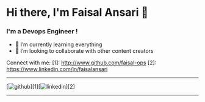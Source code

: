 # Hi there, I'm Faisal Ansari 👋
### I'm a Devops Engineer !
- 🌱 I’m currently learning everything 
- 👯 I’m looking to collaborate with other content creators

Connect with me:
[1]: http://www.github.com/faisal-ops
[2]: https://www.linkedin.com/in/faisalansari

---
[![github](https://cloud.githubusercontent.com/assets/17016297/18839843/0e06a67a-83d2-11e6-993a-b35a182500e0.png)][1][![linkedin](https://cloud.githubusercontent.com/assets/17016297/18839848/0fc7e74e-83d2-11e6-8c6a-277fc9d6e067.png)][2]

---

<!--
**faisal-ops/faisal-ops** is a ✨ _special_ ✨ repository because its `README.md` (this file) appears on your GitHub profile.

Here are some ideas to get you started:

- 🔭 I’m currently working on ...
- 🌱 I’m currently learning ...
- 👯 I’m looking to collaborate on ...
- 🤔 I’m looking for help with ...
- 💬 Ask me about ...
- 📫 How to reach me: ...
- 😄 Pronouns: ...
- ⚡ Fun fact: ...
-->
